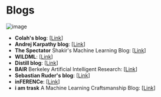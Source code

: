 Blogs
=====

![image](_img/mainpage/Blogger_icon.png)

-   **Colah's blog**: [[Link](http://colah.github.io/)]
-   **Andrej Karpathy blog**: [[Link](http://karpathy.github.io/)]
-   **The Spectator** Shakir's Machine Learning Blog:
    [[Link](http://blog.shakirm.com/)]
-   **WILDML**: [[Link](http://www.wildml.com/about/)]
-   **Distill blog**: [[Link](https://distill.pub/)]
-   **BAIR** Berkeley Artificial Intelligent Research:
    [[Link](http://bair.berkeley.edu/blog/)]
-   **Sebastian Ruder's blog**: [[Link](http://ruder.io/)]
-   **inFERENCe**: [[Link](https://www.inference.vc/page/2/)]
-   **i am trask** A Machine Learning Craftsmanship Blog:
    [[Link](http://iamtrask.github.io)]

